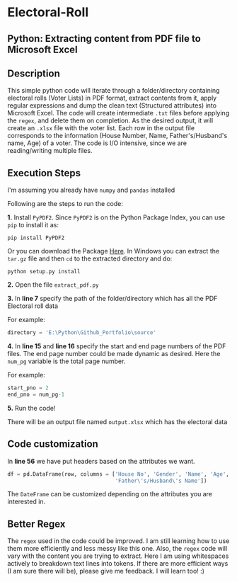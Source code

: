 # Electoral-Roll

Python: Extracting content from PDF file to Microsoft Excel
---
Description
---
This simple python code will iterate through a folder/directory containing electoral rolls (Voter Lists) in PDF format, extract contents from it, apply regular expressions and dump the clean text (Structured attributes) into Microsoft Excel. The code will create intermediate ```.txt``` files before applying the ```regex```, and delete them on completion. As the desired output, it will create an ```.xlsx``` file with the voter list. Each row in the output file corresponds to the information (House Number, Name, Father's/Husband's name, Age) of a voter. The code is I/O intensive, since we are reading/writing multiple files.

Execution Steps
---
I'm assuming you already have `numpy` and `pandas` installed

Following are the steps to run the code:

**1.** Install `PyPDF2`. Since `PyPDF2` is on the Python Package Index, you can use `pip` to install it as:

```     
pip install PyPDF2
```
        
Or you can download the Package [Here](https://pypi.python.org/pypi/PyPDF2/). In Windows you can extract the `tar.gz` file and then `cd` to the extracted directory and do:
        
```     
python setup.py install
```

**2.** Open the file `extract_pdf.py`

**3.** In **line 7** specify the path of the folder/directory which has all the PDF Electoral roll data

For example:

```python 
directory = 'E:\Python\Github_Portfolio\source'
```

**4.** In **line 15** and **line 16** specify the start and end page numbers of the PDF files. The end page number could be made dynamic as desired. Here the `num_pg` variable is the total page number.

For example:

```python
start_pno = 2       
end_pno = num_pg-1
```

**5.** Run the code!


There will be an output file named `output.xlsx` which has the electoral data

Code customization
---
In **line 56** we have put headers based on the attributes we want.

```python
df = pd.DataFrame(row, columns = ['House No', 'Gender', 'Name', 'Age',
                                  'Father\'s/Husband\'s Name'])
```

The `DateFrame` can be customized depending on the attributes you are interested in.

Better Regex
---

The `regex` used in the code could be improved. I am still learning how to use them more efficiently and less messy like this one. Also, the `regex` code will vary with the content you are trying to extract. Here I am using whitespaces actively to breakdown text lines into tokens. If there are more efficient ways (I am sure there will be), please give me feedback. I will learn too! :)
